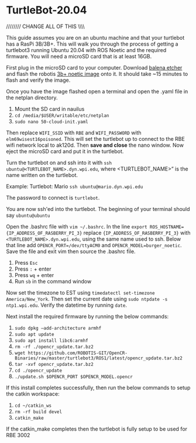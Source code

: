 # TurtleBot-20.04



//////// CHANGE ALL OF THIS \\\\\\\\

This guide assumes you are on an ubuntu machine and that your turtlebot has a RasPi 3B/3B+. This will walk you through the process of getting a turtlebot3 running Ubuntu 20.04 with ROS Noetic and the required firmware. You will need a microSD card that is at least 16GB.

First plug in the microSD card to your computer. Download [balena etcher](https://www.balena.io/etcher/) and flash the robotis [3b+ noetic image](https://www.robotis.com/service/download.php?no=2008) onto it. It should take ~15 minutes to flash and verify the image. 

Once you have the image flashed open a terminal and open the .yaml file in the netplan directory.
1. Mount the SD card in nauilus
2. `cd /media/$USER/writable/etc/netplan`
3. `sudo nano 50-cloud-init.yaml`


Then replace `WIFI_SSID` with `RBE` and `WIFI_PASSWORD` with `elm69wisest16poisoned`. This will set the turtlebot up to connect to the RBE wifi network local to ak120d. Then **save and close** the nano window. Now eject the microSD card and put it in the turtlebot.

Turn the turtlebot on and ssh into it with `ssh ubuntu@<TURTLEBOT_NAME>.dyn.wpi.edu`, where <TURTLEBOT_NAME>” is the name written on the turtlebot.

Example: Turtlebot: Mario   `ssh ubuntu@mario.dyn.wpi.edu`

The password to connect is `turtlebot`.

You are now ssh'ed into the turtlebot. The beginning of your terminal should say `ubuntu@ubuntu`

Open the .bashrc file with `vim ~/.bashrc`. In the line `export ROS_HOSTNAME={IP_ADDRESS_OF_RASBERRY_PI_3}` replace `{IP_ADDRESS_OF_RASBERRY_PI_3}` with `<TURTLEBOT_NAME>.dyn.wpi.edu`, using the same name used to ssh. Below that line add `OPENCR_PORT=/dev/ttyACM0` and `OPENCR_MODEL=burger_noetic`. Save the file and exit vim then source the .bashrc file.
1. Press `Esc`
2. Press `:` + enter
3. Press `wq` + enter
4. Run `sb` in the command window

Now set the timezone to EST using `timedatectl set-timezone America/New_York`. Then set the current date using `sudo ntpdate -s ntp1.wpi.edu`. Verify the datetime by running `date`.

Next install the required firmware by running the below commands:
1. `sudo dpkg –add-architecture armhf`
2. `sudo apt update`
3. `sudo apt install libc6:armhf`
4. `rm -rf ./opencr_update.tar.bz2`
5. `wget https://github.com/ROBOTIS-GIT/OpenCR-Binaries/raw/master/turtlebot3/ROS1/latest/opencr_update.tar.bz2`
6. `tar -xvf opencr_update.tar.bz2`
7. `cd ./opencr_update`
8. `./update.sh $OPENCR_PORT $OPENCR_MODEL.opencr`

If this install completes successfully, then run the below commands to setup the catkin workspace:
1. `cd ~/catkin_ws`
2. `rm -rf build devel`
3. `catkin_make`


If the catkin_make completes then the turtlebot is fully setup to be used for RBE 3002
